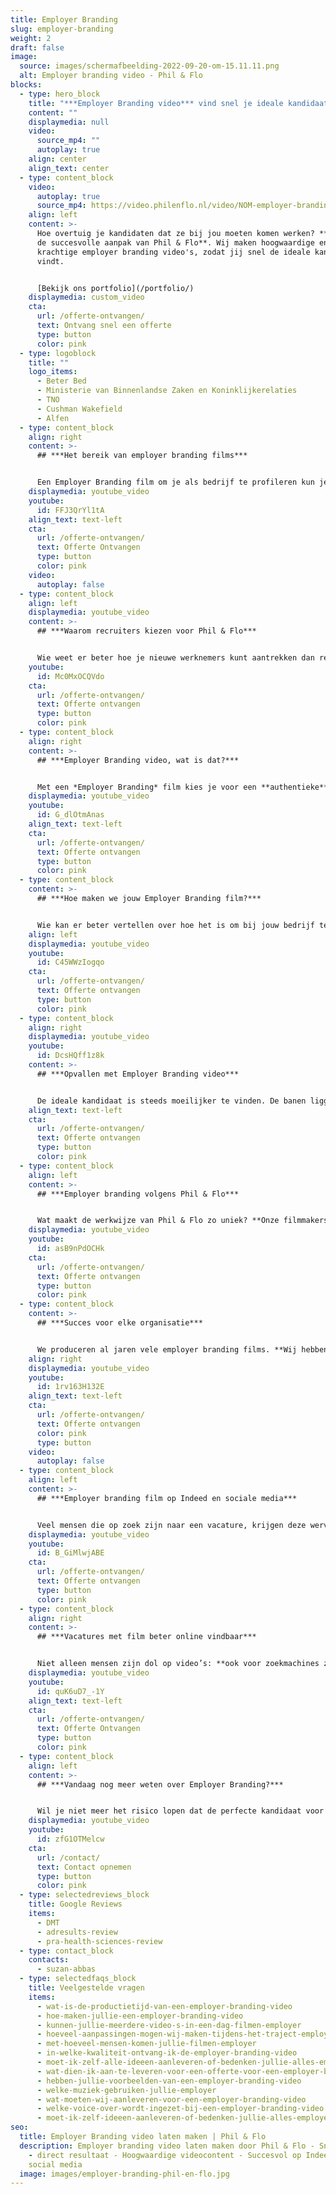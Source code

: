 ```yaml
---
title: Employer Branding
slug: employer-branding
weight: 2
draft: false
image:
  source: images/schermafbeelding-2022-09-20-om-15.11.11.png
  alt: Employer branding video - Phil & Flo
blocks:
  - type: hero_block
    title: "***Employer Branding video*** vind snel je ideale kandidaat!"
    content: ""
    displaymedia: null
    video:
      source_mp4: ""
      autoplay: true
    align: center
    align_text: center
  - type: content_block
    video:
      autoplay: true
      source_mp4: https://video.philenflo.nl/video/NOM-employer-branding.mp4
    align: left
    content: >-
      Hoe overtuig je kandidaten dat ze bij jou moeten komen werken? **Kies voor
      de succesvolle aanpak van Phil & Flo**. Wij maken hoogwaardige en
      krachtige employer branding video's, zodat jij snel de ideale kandidaten
      vindt.


      [Bekijk ons portfolio](/portfolio/)
    displaymedia: custom_video
    cta:
      url: /offerte-ontvangen/
      text: Ontvang snel een offerte
      type: button
      color: pink
  - type: logoblock
    title: ""
    logo_items:
      - Beter Bed
      - Ministerie van Binnenlandse Zaken en Koninklijkerelaties
      - TNO
      - Cushman Wakefield
      - Alfen
  - type: content_block
    align: right
    content: >-
      ## ***Het bereik van employer branding films***


      Een Employer Branding film om je als bedrijf te profileren kun je heel gericht voor een specifieke vacature maken, maar ook juist breed inzetbaar houden. Als je diep ingaat op een specifieke functie, laat je bijvoorbeeld een collega uitgebreid over het werk vertellen. Je geeft dan een heel goed beeld van de specifieke functie, maar de film is moeilijker te hergebruiken. **Als je kiest voor een meer algemene film over je bedrijf, kun je deze in verschillende vacatures gebruiken.** Bovendien heb je een grotere kans dat meer mensen je Employer Branding video gaan delen op sociale media.
    displaymedia: youtube_video
    youtube:
      id: FFJ3QrYl1tA
    align_text: text-left
    cta:
      url: /offerte-ontvangen/
      text: Offerte Ontvangen
      type: button
      color: pink
    video:
      autoplay: false
  - type: content_block
    align: left
    displaymedia: youtube_video
    content: >-
      ## ***Waarom recruiters kiezen voor Phil & Flo***


      Wie weet er beter hoe je nieuwe werknemers kunt aantrekken dan recruiters? Zij hebben er hun baan van gemaakt om werkgever en werknemer bij elkaar te brengen. Daarom zien ze ook de toegevoegde waarde van een employer branding video. **Phil & Flo Creative Studio maakt video’s voor Employer Branding doeleinden die potentiële werknemers graag willen zien.** Het is zelfs mogelijk een [virtuele employer branding tour te maken](https://www.philenflo.nl/virtuele-tour-employer-branding/).
    youtube:
      id: Mc0MxOCQVdo
    cta:
      url: /offerte-ontvangen/
      text: Offerte ontvangen
      type: button
      color: pink
  - type: content_block
    align: right
    content: >-
      ## ***Employer Branding video, wat is dat?***


      Met een *Employer Branding* film kies je voor een **authentieke** aanpak, waarin je vooral je **werknemers aan het woord** laat. Ze vertellen de positieve kanten over hun werk en je organisatie. Ook is het een goed idee om de dagelijkse werkzaamheden te laten zien. Ook belichten we kort alle leuke dingen die er georganiseerd worden, zoals **sporten of een gezellige borrel**. Jouw ideale kandidaat is visueel ingesteld, dus als je laat zien hoe het er echt aan toegaat in de film, laat je kandidaten sneller reageren op je vacature.
    displaymedia: youtube_video
    youtube:
      id: G_dlOtmAnas
    align_text: text-left
    cta:
      url: /offerte-ontvangen/
      text: Offerte ontvangen
      type: button
      color: pink
  - type: content_block
    content: >-
      ## ***Hoe maken we jouw Employer Branding film?***


      Wie kan er beter vertellen over hoe het is om bij jouw bedrijf te werken, dan de werknemers zelf? In een Employer Branding film laten we daarom echte mensen — werknemers en collega’s — aan het woord. Ze hoeven geen geboren acteur te zijn, want wij zorgen voor een **professionele begeleiding bij het filmen.** Daarna verpakken we hun enthousiaste verhalen in een kort en bondige film. We kiezen er de juiste achtergrondmuziek bij en brengen zo de unieke sfeer in jouw bedrijf over.
    align: left
    displaymedia: youtube_video
    youtube:
      id: C45WWzIogqo
    cta:
      url: /offerte-ontvangen/
      text: Offerte ontvangen
      type: button
      color: pink
  - type: content_block
    align: right
    displaymedia: youtube_video
    youtube:
      id: DcsHQff1z8k
    content: >-
      ## ***Opvallen met Employer Branding video***


      De ideale kandidaat is steeds moeilijker te vinden. De banen liggen letterlijk voor het oprapen, dus hoe zorg je dat talent juist voor jouw bedrijf kiest? **Met een Employer Branding film val je goed op**. Zeker als de concurrentie alleen een regeltje onderin de vacature schrijft over hun werksfeer, kun jij goed scoren met een vlotte film. Met de juiste mix van beelden van de werkvloer, interviews met huidige werknemers en goed gekozen achtergrondmuziek monteren we een sfeervolle film dat potentiële werknemers enthousiasmeert en motiveert om te solliciteren.
    align_text: text-left
    cta:
      url: /offerte-ontvangen/
      text: Offerte ontvangen
      type: button
      color: pink
  - type: content_block
    align: left
    content: >-
      ## ***Employer branding volgens Phil & Flo***


      Wat maakt de werkwijze van Phil & Flo zo uniek? **Onze filmmakers zijn creatieve geesten**, die iedere keer de juiste invalshoek weten te vinden om je bedrijf en werksfeer in videovorm succesvol te presenteren. Dat doen ze met steeds het doel voor ogen: **het overtuigen van potentiële nieuwe werknemers**. Met dat doel voor ogen gaan we samen het proces door, van het eerste script en opnames tot de laatste stappen tijdens de montage. En dat doen we allemaal in overleg, met je eigen projectmanager.
    displaymedia: youtube_video
    youtube:
      id: asB9nPdOCHk
    cta:
      url: /offerte-ontvangen/
      text: Offerte ontvangen
      type: button
      color: pink
  - type: content_block
    content: >-
      ## ***Succes voor elke organisatie***


      We produceren al jaren vele employer branding films. **Wij hebben een frisse en unieke blik op de presentatie in videovorm om de juiste kandidaat aan te trekken**. Vele organisaties hebben dankzij de succesvolle inzet van onze employer branding films de juiste kandidaten gevonden.
    align: right
    displaymedia: youtube_video
    youtube:
      id: 1rv163H132E
    align_text: text-left
    cta:
      url: /offerte-ontvangen/
      text: Offerte ontvangen
      color: pink
      type: button
    video:
      autoplay: false
  - type: content_block
    align: left
    content: >-
      ## ***Employer branding film op Indeed en sociale media***


      Veel mensen die op zoek zijn naar een vacature, krijgen deze wervingsteksten vaak doorgespeeld van mensen uit hun netwerk. Delen op *Instagram* en *LinkedIn* is al niet meer weg te denken uit het vacatureproces. Je wilt daarom je vacature ook aantrekkelijk maken voor mensen die er niet zelf op zullen reageren, maar wel iemand kennen of een relevant netwerk hebben. **Een korte en aansprekende film helpt deze mensen over de streep te trekken om je vacature te delen.** Daarnaast worden je vacatures op *Indeed* beter gewaardeerd als je er een film bij plaatst. En van het een komt het ander: als je Employer Branding film eenmaal gedeeld wordt, gaat de sneeuwbal rollen. Zo vergroot je je bereik exponentieel.
    displaymedia: youtube_video
    youtube:
      id: B_GiMlwjABE
    cta:
      url: /offerte-ontvangen/
      text: Offerte ontvangen
      type: button
      color: pink
  - type: content_block
    align: right
    content: >-
      ## ***Vacatures met film beter online vindbaar***


      Niet alleen mensen zijn dol op video’s: **ook voor zoekmachines zoals Google vallen webpagina’s met video beter op, en worden beter geïndexeerd.** Ten minste, als je het goed doet. Gelukkig weten we bij Phil & Flo wel raad met video’s en zoekmachine-optimalisatie. De voordelen van een betere vindbaarheid in zoekmachines hoeven we natuurlijk niet uit te leggen: als je meer mensen bereikt, vergroot je je naamsbekendheid. En natuurlijk bereik je, in het geval van een vacature, meer potentiële kandidaten als je vacature hoger scoort in zoekmachines.
    displaymedia: youtube_video
    youtube:
      id: quK6uD7_-1Y
    align_text: text-left
    cta:
      url: /offerte-ontvangen/
      text: Offerte Ontvangen
      type: button
      color: pink
  - type: content_block
    align: left
    content: >-
      ## ***Vandaag nog meer weten over Employer Branding?***


      Wil je niet meer het risico lopen dat de perfecte kandidaat voor je functie afhaakt omdat zij of hij geen goed beeld krijgt van je bedrijf? **Phil & Flo maakt hoogwaardige Employer branding video’s om werkgevers en werknemers bij elkaar te brengen**. Wij laten jouw bedrijf van de beste kant zien, zodat potentiële nieuwe werknemers enthousiast bij je zullen solliciteren. We vertellen je hier graag meer over, en beantwoorden al je vragen persoonlijk. Aarzel dus niet om contact op te nemen en meer te weten te komen over de kansen van employer branding en videomarketing voor jouw bedrijf!
    displaymedia: youtube_video
    youtube:
      id: zfG1OTMelcw
    cta:
      url: /contact/
      text: Contact opnemen
      type: button
      color: pink
  - type: selectedreviews_block
    title: Google Reviews
    items:
      - DMT
      - adresults-review
      - pra-health-sciences-review
  - type: contact_block
    contacts:
      - suzan-abbas
  - type: selectedfaqs_block
    title: Veelgestelde vragen
    items:
      - wat-is-de-productietijd-van-een-employer-branding-video
      - hoe-maken-jullie-een-employer-branding-video
      - kunnen-jullie-meerdere-video-s-in-een-dag-filmen-employer
      - hoeveel-aanpassingen-mogen-wij-maken-tijdens-het-traject-employer
      - met-hoeveel-mensen-komen-jullie-filmen-employer
      - in-welke-kwaliteit-ontvang-ik-de-employer-branding-video
      - moet-ik-zelf-alle-ideeen-aanleveren-of-bedenken-jullie-alles-employer
      - wat-dien-ik-aan-te-leveren-voor-een-offerte-voor-een-employer-branding-video
      - hebben-jullie-voorbeelden-van-een-employer-branding-video
      - welke-muziek-gebruiken-jullie-employer
      - wat-moeten-wij-aanleveren-voor-een-employer-branding-video
      - welke-voice-over-wordt-ingezet-bij-een-employer-branding-video
      - moet-ik-zelf-ideeen-aanleveren-of-bedenken-jullie-alles-employer
seo:
  title: Employer Branding video laten maken | Phil & Flo
  description: Employer branding video laten maken door Phil & Flo - Snel geleverd
    - direct resultaat - Hoogwaardige videocontent - Succesvol op Indeed en
    social media
  image: images/employer-branding-phil-en-flo.jpg
---
```

